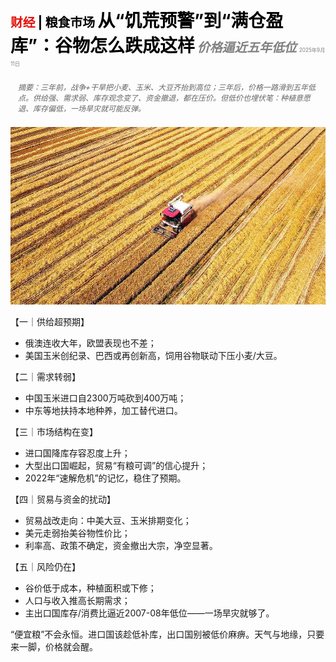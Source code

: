 <span style="color:#E3120B; font-size:14.9pt; font-weight:bold;">财经</span> <span style="color:#000000; font-size:14.9pt; font-weight:bold;">| 粮食市场</span>
<span style="color:#000000; font-size:21.0pt; font-weight:bold;">从“饥荒预警”到“满仓盈库”：谷物怎么跌成这样</span>
<span style="color:#808080; font-size:14.9pt; font-weight:bold; font-style:italic;">价格逼近五年低位</span>
<span style="color:#808080; font-size:6.2pt;">2025年9月11日</span>

<div style="padding:8px 12px; color:#666; font-size:9.0pt; font-style:italic; margin:12px 0;">摘要：三年前，战争+干旱把小麦、玉米、大豆齐抬到高位；三年后，价格一路滑到五年低点。供给强、需求弱、库存观念变了、资金撤退，都在压价。但低价也埋伏笔：种植意愿退、库存偏低，一场旱灾就可能反弹。</div>

![](../images/064_How_grain_has_gone_from_famine_to_feast/p0259_img01.jpeg)

【一｜供给超预期】

- 俄澳连收大年，欧盟表现也不差；
- 美国玉米创纪录、巴西或再创新高，饲用谷物联动下压小麦/大豆。

【二｜需求转弱】

- 中国玉米进口自2300万吨砍到400万吨；
- 中东等地扶持本地种养，加工替代进口。

【三｜市场结构在变】

- 进口国降库存容忍度上升；
- 大型出口国崛起，贸易“有粮可调”的信心提升；
- 2022年“速解危机”的记忆，稳住了预期。

【四｜贸易与资金的扰动】

- 贸易战改走向：中美大豆、玉米排期变化；
- 美元走弱抬美谷物性价比；
- 利率高、政策不确定，资金撤出大宗，净空显著。

【五｜风险仍在】

- 谷价低于成本，种植面积或下修；
- 人口与收入推高长期需求；
- 主出口国库存/消费比逼近2007-08年低位——一场旱灾就够了。

“便宜粮”不会永恒。进口国该趁低补库，出口国别被低价麻痹。天气与地缘，只要来一脚，价格就会醒。
